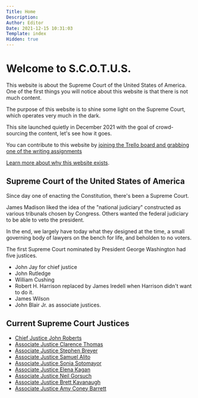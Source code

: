 ```yaml
---
Title: Home 
Description: 
Author: Editor
Date: 2021-12-15 10:31:03
Template: index
Hidden: true
---
```

# Welcome to S.C.O.T.U.S.
This website is about the Supreme Court of the United States of America. One of the first things you will notice about this website is that there is not much content. 

The purpose of this website is to shine some light on the Supreme Court, which operates very much in the dark. 

This site launched quietly in December 2021 with the goal of crowd-sourcing the content, let's see how it goes. 

You can contribute to this website by [joining the Trello board and grabbing one of the writing assignments](https://trello.com/invite/b/hqZVpPyw/806abc65e602a810e5c44e0c7729ed46/writing-assignments)

[Learn more about why this website exists](about).

## Supreme Court of the United States of America
Since day one of enacting the Constitution, there's been a Supreme Court. 

James Madison liked the idea of the "national judiciary" constructed as various tribunals chosen by Congress. Others wanted the federal judiciary to be able to veto the president.

In the end, we largely have today what they designed at the time, a small governing body of lawyers on the bench for life, and beholden to no voters.

The first Supreme Court nominated by President George Washington had five justices.
 * John Jay for chief justice
 * John Rutledge
 * William Cushing
 * Robert H. Harrison replaced by James Iredell when Harrison didn't want to do it.
 * James Wilson
 * John Blair Jr. as associate justices.

## Current Supreme Court Justices
* [Chief Justice John Roberts](john-roberts)
* [Associate Justice Clarence Thomas](clarence-thomas)
* [Associate Justice Stephen Breyer](stephen-breyer)
* [Associate Justice Samuel Alito](samuel-alito)
* [Associate Justice Sonia Sotomayor](sonia-sotomayor)
* [Associate Justice Elena Kagan](elena-kagan)
* [Associate Justice Neil Gorsuch](neil-gorsuch)
* [Associate Justice Brett Kavanaugh](brett-kavanaugh)
* [Associate Justice Amy Coney Barrett](amy-coney-barrett)
